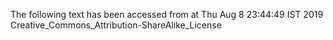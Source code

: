The following text has been accessed from at Thu Aug 8 23:44:49 IST 2019
Creative_Commons_Attribution-ShareAlike_License
